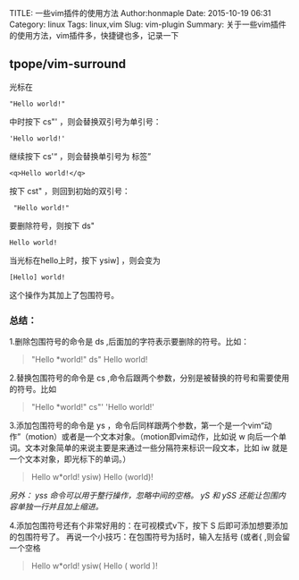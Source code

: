TITLE: 一些vim插件的使用方法
Author:honmaple 
Date: 2015-10-19 06:31
Category: linux
Tags: linux,vim
Slug: vim-plugin
Summary: 关于一些vim插件的使用方法，vim插件多，快捷键也多，记录一下

## tpope/vim-surround
光标在

    "Hello world!"
中时按下 cs"' ，则会替换双引号为单引号：

    'Hello world!' 
继续按下 cs'<q> ，则会替换单引号为 标签

    <q>Hello world!</q>
按下 cst" ，则回到初始的双引号：

     "Hello world!"
要删除符号，则按下 ds"

    Hello world!
当光标在hello上时，按下 ysiw] ，则会变为

    [Hello] world!
这个操作为其加上了包围符号。

### 总结：

1.删除包围符号的命令是 ds ,后面加的字符表示要删除的符号。比如：
>"Hello *world!"           ds"         Hello world!  

2.替换包围符号的命令是 cs ,命令后跟两个参数，分别是被替换的符号和需要使用的符号。比如
>"Hello *world!"           cs"'        'Hello world!'  

3.添加包围符号的命令是 ys ，命令后同样跟两个参数，第一个是一个vim“动作”（motion）或者是一个文本对象。（motion即vim动作，比如说 w 向后一个单词。文本对象简单的来说主要是来通过一些分隔符来标识一段文本，比如 iw 就是一个文本对象，即光标下的单词。）
>  Hello w*orld!             ysiw)       Hello (world)!  

*另外： yss 命令可以用于整行操作，忽略中间的空格。 yS 和 ySS 还能让包围内容单独一行并且加上缩进。*  

4.添加包围符号还有个非常好用的：在可视模式v下，按下 S 后即可添加想要添加的包围符号了。
再说一个小技巧：在包围符号为括时，输入左括号 (或者{ ,则会留一个空格
>Hello w*orld!             ysiw(       Hello ( world )!

